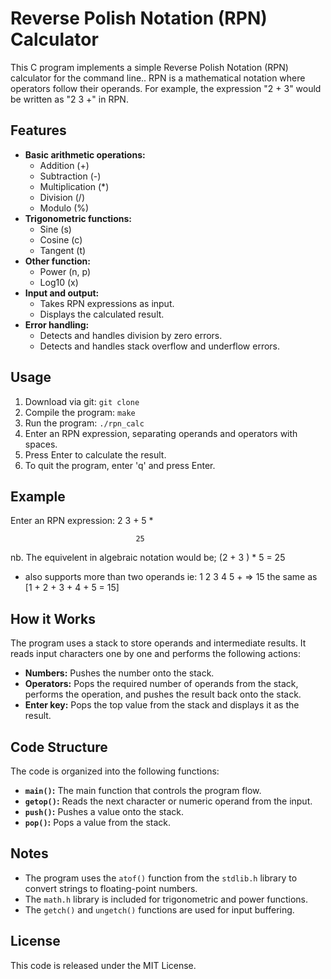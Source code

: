# Reverse Polish Notation (RPN) Calculator

This C program implements a simple Reverse Polish Notation (RPN) calculator for the command line.. RPN is a mathematical notation where operators follow their operands. For example, the expression "2 + 3" would be written as "2 3 +" in RPN.

## Features

* **Basic arithmetic operations:**
    * Addition (+)
    * Subtraction (-)
    * Multiplication (*)
    * Division (/)
    * Modulo (%)
* **Trigonometric functions:**
    * Sine (s)
    * Cosine (c)
    * Tangent (t)
* **Other function:**
    * Power (n, p)
    * Log10 (x)
* **Input and output:**
    * Takes RPN expressions as input.
    * Displays the calculated result.
* **Error handling:**
    * Detects and handles division by zero errors.
    * Detects and handles stack overflow and underflow errors.

## Usage

1. Download via git: `git clone `
2. Compile the program: `make`
3. Run the program: `./rpn_calc`
4. Enter an RPN expression, separating operands and operators with spaces.
5. Press Enter to calculate the result.
6. To quit the program, enter 'q' and press Enter.

## Example
Enter an RPN expression: 2 3 + 5 *

                                25
                                
nb. The equivelent in algebraic notation would be; (2 + 3 ) * 5 = 25                            
* also supports more than two operands ie: 1 2 3 4 5 + => 15 the same as [1 + 2 + 3 + 4 + 5 = 15]
## How it Works

The program uses a stack to store operands and intermediate results. It reads input characters one by one and performs the following actions:

* **Numbers:** Pushes the number onto the stack.
* **Operators:** Pops the required number of operands from the stack, performs the operation, and pushes the result back onto the stack.
* **Enter key:** Pops the top value from the stack and displays it as the result.

## Code Structure

The code is organized into the following functions:

* **`main()`:** The main function that controls the program flow.
* **`getop()`:** Reads the next character or numeric operand from the input.
* **`push()`:** Pushes a value onto the stack.
* **`pop()`:** Pops a value from the stack.

## Notes

* The program uses the `atof()` function from the `stdlib.h` library to convert strings to floating-point numbers.
* The `math.h` library is included for trigonometric and power functions.
* The `getch()` and `ungetch()` functions are used for input buffering.

## License

This code is released under the MIT License.
